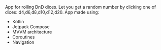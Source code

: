 App for rolling DnD dices.
Let you get a random number by clicking one of dices: d4,d6,d8,d10,d12,d20.
App made using:
- Kotlin
- Jetpack Compose
- MVVM architecture
- Coroutines
- Navigation
